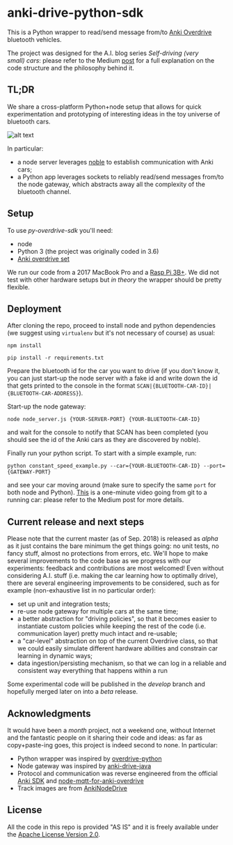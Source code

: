 # anki-drive-python-sdk
This is a Python wrapper to read/send message from/to [Anki Overdrive](https://www.anki.com/en-us/overdrive) 
bluetooth vehicles.

The project was designed for the A.I. blog series _Self-driving (very small) cars_:
please refer to the Medium [post](https://medium.com/@jacopotagliabue) for a full explanation on the code structure and the philosophy behind it.

## TL;DR
We share a cross-platform Python+node setup that allows for quick experimentation and prototyping of interesting ideas
in the toy universe of bluetooth cars. 


![alt text](https://s3-us-west-2.amazonaws.com/public-tooso-medium-images/anki_python_overview_github_readme.jpg "Project overview")


In particular:

* a node server leverages [noble](https://www.npmjs.com/package/noble) to establish communication with 
Anki cars;
* a Python app leverages sockets to reliably read/send messages from/to the node gateway, which abstracts 
away all the complexity of the bluetooth channel.

## Setup
To use _py-overdrive-sdk_ you'll need: 

* node
* Python 3 (the project was originally coded in 3.6)
* [Anki overdrive set](https://www.anki.com/en-us/overdrive)

We run our code from a 2017 MacBook Pro and 
a [Rasp Pi 3B+](https://www.raspberrypi.org/products/raspberry-pi-3-model-b-plus/). 
We did not test with other hardware 
setups but _in theory_ the wrapper should be pretty flexible.

## Deployment
After cloning the repo, proceed to install node and python dependencies (we suggest using `virtualenv` but
it's not necessary of course) as usual:

```
npm install
```

``` 
pip install -r requirements.txt
```

Prepare the bluetooth id for the car you want to drive (if you don't know it, you can just start-up the node server with 
a fake id and write down the id that gets printed to the console in the format `SCAN|{BLUETOOTH-CAR-ID}|{BLUETOOTH-CAR-ADDRESS}`).

Start-up the node gateway:

```node node_server.js {YOUR-SERVER-PORT} {YOUR-BLUETOOTH-CAR-ID}```

and wait for the console to notify that SCAN has been completed (you should see the id of the Anki
cars as they are discovered by noble). 

Finally run your python script. To start with a simple example, run:

```python constant_speed_example.py --car={YOUR-BLUETOOTH-CAR-ID} --port={GATEWAY-PORT}```

and see your car moving around (make sure to specify the same `port` for both node and Python). [This](https://drive.google.com/file/d/1h1tjzRUQm2BZqDkZn6zhacXShGYioxgU/view) is
a one-minute video going from git to a running car: please refer to the Medium post for more details.


## Current release and next steps
Please note that the current master (as of Sep. 2018) is released as _alpha_ as it just contains the bare minimum 
the get things going: no unit tests, no fancy stuff, almost no protections from errors, etc. 
We'll hope to make several improvements to the code base as we progress with our experiments: 
feedback and contributions are most welcomed! Even without considering A.I. stuff (i.e. making the car 
learning how to optimally drive), there are several engineering improvements to be considered, such as for example
(non-exhaustive list in no particular order):

* set up unit and integration tests;
* re-use node gateway for multiple cars at the same time;
* a better abstraction for "driving policies", so that it becomes easier to instantiate custom policies while
keeping the rest of the code (i.e. communication layer) pretty much intact and re-usable;
* a "car-level" abstraction on top of the current Overdrive class, so that we could easily simulate different hardware 
abilities and constrain car learning in dynamic ways;
* data ingestion/persisting mechanism, so that we can log in a reliable and consistent way everything that happens
within a run

Some experimental code will be published in the _develop_ branch and hopefully merged later on into a _beta_ release.


## Acknowledgments
It would have been a _month_ project, not a weekend one, without Internet and the fantastic people on it sharing their 
code and ideas: as far as copy+paste-ing goes, this project is indeed second to none. In particular:

* Python wrapper was inspired by [overdrive-python](https://github.com/xerodotc/overdrive-python)
* Node gateway was inspired by [anki-drive-java](https://github.com/adessoAG/anki-drive-java)
* Protocol and communication was reverse engineered from the official [Anki SDK](https://github.com/anki/drive-sdk) 
and [node-mqtt-for-anki-overdrive](https://github.com/IBM-Cloud/node-mqtt-for-anki-overdrive)
* Track images are from [AnkiNodeDrive](https://github.com/tiker/AnkiNodeDrive/tree/master/images)

## License
All the code in this repo is provided "AS IS" and it is freely available under the 
[Apache License Version 2.0](https://www.apache.org/licenses/LICENSE-2.0).
